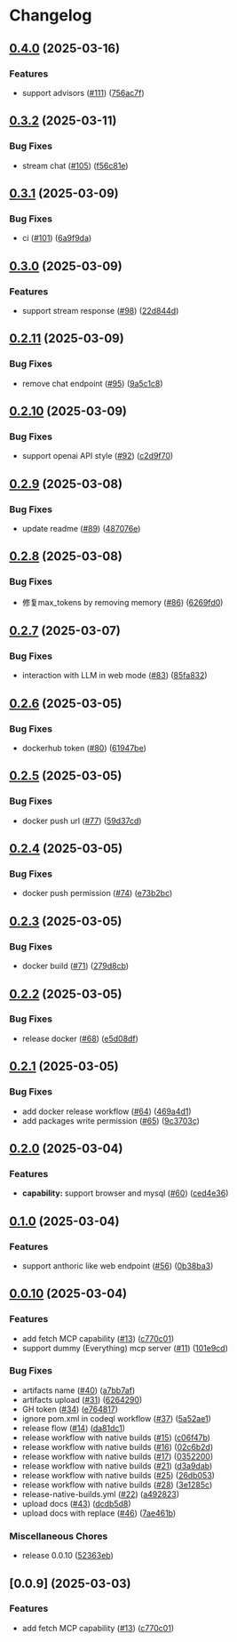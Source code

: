 # Changelog

## [0.4.0](https://github.com/moguyn/deepdesk/compare/v0.3.2...v0.4.0) (2025-03-16)


### Features

* support advisors ([#111](https://github.com/moguyn/deepdesk/issues/111)) ([756ac7f](https://github.com/moguyn/deepdesk/commit/756ac7fa0ec99f43d54988243e46f9a22cee590d))

## [0.3.2](https://github.com/moguyn/deepdesk/compare/v0.3.1...v0.3.2) (2025-03-11)


### Bug Fixes

* stream chat ([#105](https://github.com/moguyn/deepdesk/issues/105)) ([f56c81e](https://github.com/moguyn/deepdesk/commit/f56c81ea10a0c35a5e3ef3eade3b34ac92494fcc))

## [0.3.1](https://github.com/moguyn/deepdesk/compare/v0.3.0...v0.3.1) (2025-03-09)


### Bug Fixes

* ci ([#101](https://github.com/moguyn/deepdesk/issues/101)) ([6a9f9da](https://github.com/moguyn/deepdesk/commit/6a9f9dadd910c74640933cb486605a6443122dff))

## [0.3.0](https://github.com/moguyn/deepdesk/compare/v0.2.11...v0.3.0) (2025-03-09)


### Features

* support stream response ([#98](https://github.com/moguyn/deepdesk/issues/98)) ([22d844d](https://github.com/moguyn/deepdesk/commit/22d844d5aea66a4e8a019730188d4789f599449a))

## [0.2.11](https://github.com/moguyn/deepdesk/compare/v0.2.10...v0.2.11) (2025-03-09)


### Bug Fixes

* remove chat endpoint ([#95](https://github.com/moguyn/deepdesk/issues/95)) ([9a5c1c8](https://github.com/moguyn/deepdesk/commit/9a5c1c802b07a6971541ee96fc57d2819889d4c6))

## [0.2.10](https://github.com/moguyn/deepdesk/compare/v0.2.9...v0.2.10) (2025-03-09)


### Bug Fixes

* support openai API style ([#92](https://github.com/moguyn/deepdesk/issues/92)) ([c2d9f70](https://github.com/moguyn/deepdesk/commit/c2d9f709847713ff0b7d125354e8ee69ab6aaad3))

## [0.2.9](https://github.com/moguyn/deepdesk/compare/v0.2.8...v0.2.9) (2025-03-08)


### Bug Fixes

* update readme ([#89](https://github.com/moguyn/deepdesk/issues/89)) ([487076e](https://github.com/moguyn/deepdesk/commit/487076eadcc0259837fd0f1ead9faf894f2b07d4))

## [0.2.8](https://github.com/moguyn/deepdesk/compare/v0.2.7...v0.2.8) (2025-03-08)


### Bug Fixes

* 修复max_tokens by removing memory ([#86](https://github.com/moguyn/deepdesk/issues/86)) ([6269fd0](https://github.com/moguyn/deepdesk/commit/6269fd08ce75932f56369ecf5ab4fe6e88484a69))

## [0.2.7](https://github.com/moguyn/deepdesk/compare/v0.2.6...v0.2.7) (2025-03-07)


### Bug Fixes

* interaction with LLM in web mode ([#83](https://github.com/moguyn/deepdesk/issues/83)) ([85fa832](https://github.com/moguyn/deepdesk/commit/85fa832052b5e9974f021d20ff16c726575a7ffe))

## [0.2.6](https://github.com/moguyn/deepdesk/compare/v0.2.5...v0.2.6) (2025-03-05)


### Bug Fixes

* dockerhub token ([#80](https://github.com/moguyn/deepdesk/issues/80)) ([61947be](https://github.com/moguyn/deepdesk/commit/61947be5420b50d35b8e398106b1fb53fdebc17e))

## [0.2.5](https://github.com/moguyn/deepdesk/compare/v0.2.4...v0.2.5) (2025-03-05)


### Bug Fixes

* docker push url ([#77](https://github.com/moguyn/deepdesk/issues/77)) ([59d37cd](https://github.com/moguyn/deepdesk/commit/59d37cda36822051a039ec8c11df729cef56d1e1))

## [0.2.4](https://github.com/moguyn/deepdesk/compare/v0.2.3...v0.2.4) (2025-03-05)


### Bug Fixes

* docker push permission ([#74](https://github.com/moguyn/deepdesk/issues/74)) ([e73b2bc](https://github.com/moguyn/deepdesk/commit/e73b2bc53b7777a622e2aefe45ab48f704c636ef))

## [0.2.3](https://github.com/moguyn/deepdesk/compare/v0.2.2...v0.2.3) (2025-03-05)


### Bug Fixes

* docker build ([#71](https://github.com/moguyn/deepdesk/issues/71)) ([279d8cb](https://github.com/moguyn/deepdesk/commit/279d8cb3957bb5e1cc6320fd9010211048b8d6f8))

## [0.2.2](https://github.com/moguyn/deepdesk/compare/v0.2.1...v0.2.2) (2025-03-05)


### Bug Fixes

* release docker ([#68](https://github.com/moguyn/deepdesk/issues/68)) ([e5d08df](https://github.com/moguyn/deepdesk/commit/e5d08df4c458fec73f8610d5271c2a4011b6c300))

## [0.2.1](https://github.com/moguyn/deepdesk/compare/v0.2.0...v0.2.1) (2025-03-05)


### Bug Fixes

* add docker release workflow ([#64](https://github.com/moguyn/deepdesk/issues/64)) ([469a4d1](https://github.com/moguyn/deepdesk/commit/469a4d159d33bb86ba1036799f15e869be248baf))
* add packages write permission ([#65](https://github.com/moguyn/deepdesk/issues/65)) ([9c3703c](https://github.com/moguyn/deepdesk/commit/9c3703caaba1c5a6e3534b638e88c3fa090ebaf2))

## [0.2.0](https://github.com/moguyn/deepdesk/compare/v0.1.0...v0.2.0) (2025-03-04)


### Features

* **capability:** support browser and mysql ([#60](https://github.com/moguyn/deepdesk/issues/60)) ([ced4e36](https://github.com/moguyn/deepdesk/commit/ced4e3679a1cdf7d0e2646a33246d866222ecb3f))

## [0.1.0](https://github.com/moguyn/deepdesk/compare/v0.0.10...v0.1.0) (2025-03-04)


### Features

* support anthoric like web endpoint ([#56](https://github.com/moguyn/deepdesk/issues/56)) ([0b38ba3](https://github.com/moguyn/deepdesk/commit/0b38ba363af57d3f666669fcb75f399f7fe1457b))

## [0.0.10](https://github.com/moguyn/deepdesk/compare/v1.1.9...v0.0.10) (2025-03-04)


### Features

* add fetch MCP capability ([#13](https://github.com/moguyn/deepdesk/issues/13)) ([c770c01](https://github.com/moguyn/deepdesk/commit/c770c01653d4c5aec6643a6901bde5cc11307098))
* support dummy (Everything) mcp server ([#11](https://github.com/moguyn/deepdesk/issues/11)) ([101e9cd](https://github.com/moguyn/deepdesk/commit/101e9cdebf0cb72987eb6e008f58e63012f448cf))


### Bug Fixes

* artifacts name ([#40](https://github.com/moguyn/deepdesk/issues/40)) ([a7bb7af](https://github.com/moguyn/deepdesk/commit/a7bb7afb4273590049df8a373a96eae885b2a6a7))
* artifacts upload ([#31](https://github.com/moguyn/deepdesk/issues/31)) ([6264290](https://github.com/moguyn/deepdesk/commit/626429075dc303201a0e5469f3ac7d937f49f120))
* GH token ([#34](https://github.com/moguyn/deepdesk/issues/34)) ([e764817](https://github.com/moguyn/deepdesk/commit/e764817ff040dd4141046f26487d8163a77d8259))
* ignore pom.xml in codeql workflow ([#37](https://github.com/moguyn/deepdesk/issues/37)) ([5a52ae1](https://github.com/moguyn/deepdesk/commit/5a52ae1b522bea1c755130909878312b217db575))
* release flow ([#14](https://github.com/moguyn/deepdesk/issues/14)) ([da81dc1](https://github.com/moguyn/deepdesk/commit/da81dc1681477113798e2cc32f0fa00ced214d7d))
* release workflow with native builds ([#15](https://github.com/moguyn/deepdesk/issues/15)) ([c06f47b](https://github.com/moguyn/deepdesk/commit/c06f47bc0947c5044caba2ac68b00ab2b43499ef))
* release workflow with native builds ([#16](https://github.com/moguyn/deepdesk/issues/16)) ([02c6b2d](https://github.com/moguyn/deepdesk/commit/02c6b2d2a194b3b6bc402d62bbfd9bcae1099d62))
* release workflow with native builds ([#17](https://github.com/moguyn/deepdesk/issues/17)) ([0352200](https://github.com/moguyn/deepdesk/commit/035220072cffe05f815ed0152733aec9f1fab0f9))
* release workflow with native builds ([#21](https://github.com/moguyn/deepdesk/issues/21)) ([d3a9dab](https://github.com/moguyn/deepdesk/commit/d3a9dabc65d74b2b577061ffb8b719c721e1186f))
* release workflow with native builds ([#25](https://github.com/moguyn/deepdesk/issues/25)) ([26db053](https://github.com/moguyn/deepdesk/commit/26db0537a99ac8ea6bc0fb152a5633c11883c971))
* release workflow with native builds ([#28](https://github.com/moguyn/deepdesk/issues/28)) ([3e1285c](https://github.com/moguyn/deepdesk/commit/3e1285cd307781a05f326a7de8ea3434f26b9ce1))
* release-native-builds.yml ([#22](https://github.com/moguyn/deepdesk/issues/22)) ([a492823](https://github.com/moguyn/deepdesk/commit/a4928239936ee6a6ae1f50875e70a567639787c1))
* upload docs ([#43](https://github.com/moguyn/deepdesk/issues/43)) ([dcdb5d8](https://github.com/moguyn/deepdesk/commit/dcdb5d8e4d9dc19db814fb47b3da29f04960fbc9))
* upload docs with replace ([#46](https://github.com/moguyn/deepdesk/issues/46)) ([7ae461b](https://github.com/moguyn/deepdesk/commit/7ae461b8b7ff93a36924a13554e18666da1681c0))


### Miscellaneous Chores

* release 0.0.10 ([52363eb](https://github.com/moguyn/deepdesk/commit/52363eb707ae783e7b64b00fd0e114c876c3053f))

## [0.0.9] (2025-03-03)

### Features

* add fetch MCP capability ([#13](https://github.com/moguyn/deepdesk/issues/13)) ([c770c01](https://github.com/moguyn/deepdesk/commit/c770c01653d4c5aec6643a6901bde5cc11307098))
